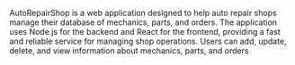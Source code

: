 AutoRepairShop is a web application designed to help auto repair shops manage their database of mechanics, parts, and orders. The application uses Node.js for the backend and React for the frontend, providing a fast and reliable service for managing shop operations. Users can add, update, delete, and view information about mechanics, parts, and orders
